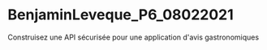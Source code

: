 # BenjaminLeveque_P6_08022021
Construisez une API sécurisée pour une application d'avis gastronomiques
